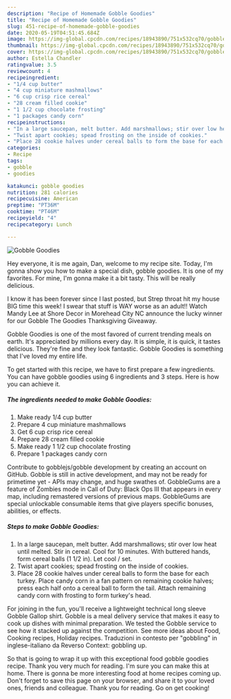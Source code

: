 ```yaml
---
description: "Recipe of Homemade Gobble Goodies"
title: "Recipe of Homemade Gobble Goodies"
slug: 451-recipe-of-homemade-gobble-goodies
date: 2020-05-19T04:51:45.684Z
image: https://img-global.cpcdn.com/recipes/18943890/751x532cq70/gobble-goodies-recipe-main-photo.jpg
thumbnail: https://img-global.cpcdn.com/recipes/18943890/751x532cq70/gobble-goodies-recipe-main-photo.jpg
cover: https://img-global.cpcdn.com/recipes/18943890/751x532cq70/gobble-goodies-recipe-main-photo.jpg
author: Estella Chandler
ratingvalue: 3.5
reviewcount: 4
recipeingredient:
- "1/4 cup butter"
- "4 cup miniature mashmallows"
- "6 cup crisp rice cereal"
- "28 cream filled cookie"
- "1 1/2 cup chocolate frosting"
- "1 packages candy corn"
recipeinstructions:
- "In a large saucepan, melt butter. Add marshmallows; stir over low heat until melted. Stir in cereal. Cool for 10 minutes. With buttered hands, form cereal balls (1 1/2 in).  Let cool / set."
- "Twist apart cookies; spead frosting on the inside of cookies."
- "Place 28 cookie halves under cereal balls to form the base for each turkey. Place candy corn in a fan pattern on remaining cookie halves; press each half onto a cereal ball to form the tail. Attach remaining candy corn with frosting to form turkey&#39;s head."
categories:
- Recipe
tags:
- gobble
- goodies

katakunci: gobble goodies 
nutrition: 281 calories
recipecuisine: American
preptime: "PT36M"
cooktime: "PT46M"
recipeyield: "4"
recipecategory: Lunch

---
```



![Gobble Goodies](https://img-global.cpcdn.com/recipes/18943890/751x532cq70/gobble-goodies-recipe-main-photo.jpg)

Hey everyone, it is me again, Dan, welcome to my recipe site. Today, I'm gonna show you how to make a special dish, gobble goodies. It is one of my favorites. For mine, I'm gonna make it a bit tasty. This will be really delicious.

I know it has been forever since I last posted, but Strep throat hit my house BIG time this week! I swear that stuff is WAY worse as an adult!! Watch Mandy Lee at Shore Decor in Morehead City NC announce the lucky winner for our Gobble The Goodies Thanksgiving Giveaway.

Gobble Goodies is one of the most favored of current trending meals on earth. It's appreciated by millions every day. It is simple, it is quick, it tastes delicious. They're fine and they look fantastic. Gobble Goodies is something that I've loved my entire life.


To get started with this recipe, we have to first prepare a few ingredients. You can have gobble goodies using 6 ingredients and 3 steps. Here is how you can achieve it.

<!--inarticleads1-->

##### The ingredients needed to make Gobble Goodies:

1. Make ready 1/4 cup butter
1. Prepare 4 cup miniature mashmallows
1. Get 6 cup crisp rice cereal
1. Prepare 28 cream filled cookie
1. Make ready 1 1/2 cup chocolate frosting
1. Prepare 1 packages candy corn


Contribute to gobblejs/gobble development by creating an account on GitHub. Gobble is still in active development, and may not be ready for primetime yet - APIs may change, and huge swathes of. GobbleGums are a feature of Zombies mode in Call of Duty: Black Ops III that appears in every map, including remastered versions of previous maps. GobbleGums are special unlockable consumable items that give players specific bonuses, abilities, or effects. 

<!--inarticleads2-->

##### Steps to make Gobble Goodies:

1. In a large saucepan, melt butter. Add marshmallows; stir over low heat until melted. Stir in cereal. Cool for 10 minutes. With buttered hands, form cereal balls (1 1/2 in).  Let cool / set.
1. Twist apart cookies; spead frosting on the inside of cookies.
1. Place 28 cookie halves under cereal balls to form the base for each turkey. Place candy corn in a fan pattern on remaining cookie halves; press each half onto a cereal ball to form the tail. Attach remaining candy corn with frosting to form turkey&#39;s head.


For joining in the fun, you&#39;ll receive a lightweight technical long sleeve Gobble Gallop shirt. Gobble is a meal delivery service that makes it easy to cook up dishes with minimal preparation. We tested the Gobble service to see how it stacked up against the competition. See more ideas about Food, Cooking recipes, Holiday recipes. Traduzioni in contesto per &#34;gobbling&#34; in inglese-italiano da Reverso Context: gobbling up. 

So that is going to wrap it up with this exceptional food gobble goodies recipe. Thank you very much for reading. I'm sure you can make this at home. There is gonna be more interesting food at home recipes coming up. Don't forget to save this page on your browser, and share it to your loved ones, friends and colleague. Thank you for reading. Go on get cooking!
